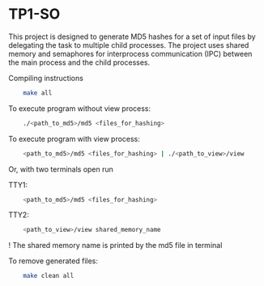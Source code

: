 # TP1-SO

This project is designed to generate MD5 hashes for a set of input files by delegating the task to multiple child processes. The project uses shared memory and semaphores for interprocess communication (IPC) between the main process and the child processes.

Compiling instructions

```bash
    make all

```

To execute program without view process:

```bash 
    ./<path_to_md5>/md5 <files_for_hashing>

```

To execute program with view process:

```bash 
    <path_to_md5>/md5 <files_for_hashing> | ./<path_to_view>/view
```

Or, with two terminals open run

TTY1:
```bash 
    <path_to_md5>/md5 <files_for_hashing>

```
TTY2:
```bash 
    <path_to_view>/view shared_memory_name

```
! The shared memory name is printed by the md5 file in terminal 

To remove generated files:

```bash 
    make clean all
```
